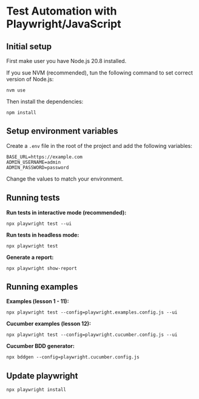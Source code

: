 # Test Automation with Playwright/JavaScript

## Initial setup
First make user you have Node.js 20.8 installed. 

If you sue NVM (recommended), tun the following command to set correct version of Node.js:
```
nvm use
```

Then install the dependencies:
```
npm install
```

## Setup environment variables
Create a `.env` file in the root of the project and add the following variables:
```
BASE_URL=https://example.com
ADMIN_USERNAME=admin
ADMIN_PASSWORD=password
```
Change the values to match your environment.

## Running tests

**Run tests in interactive mode (recommended):**
```
npx playwright test --ui
```

**Run tests in headless mode:**
```
npx playwright test
```

**Generate a report:**
```
npx playwright show-report
```

## Running examples

**Examples (lesson 1 - 11):**
```
npx playwright test --config=playwright.examples.config.js --ui 
```

**Cucumber examples (lesson 12):**
```
npx playwright test --config=playwright.cucumber.config.js --ui
```

**Cucumber BDD generator:**
```
npx bddgen --config=playwright.cucumber.config.js
```

## Update playwright
```
npx playwright install 
```
